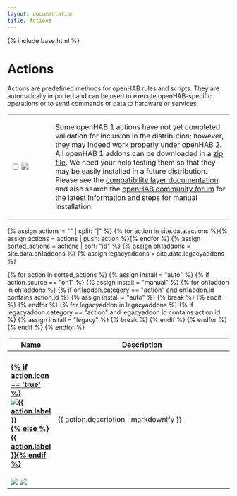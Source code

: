```yaml
---
layout: documentation
title: Actions
---
```


{% include base.html %}

# Actions

Actions are predefined methods for openHAB rules and scripts.
They are automatically imported and can be used to execute openHAB-specific operations or to send commands or data to hardware or services.

<table id="actions-select" class="striped">
  <tbody>
    <tr>
      <td width="20%">
        <p>
          <input type="checkbox" class="filled-in" id="manual-checkbox" />
          <label for="manual-checkbox"><img src="{{base}}/images/tag-install-manual.svg"></label>
        </p>
      </td>
      <td>
        <p>
        Some openHAB 1 actions have not yet completed validation for inclusion in the distribution; however, they may indeed work properly under openHAB 2.  
        All openHAB 1 addons can be downloaded in a <a href="https://bintray.com/openhab/mvn/download_file?file_path=org%2Fopenhab%2Fdistro%2Fopenhab%2F1.9.0%2Fopenhab-1.9.0-addons.zip">zip file</a>.
        We need your help testing them so that they may be easily installed in a future distribution.
        Please see the <a href="{{base}}/developers/development/compatibilitylayer.html#how-to-use-openhab-1x-add-ons-that-are-not-part-of-the-distribution">compatibility layer documentation</a> and
        also search the <a href="https://community.openhab.org">openHAB community forum</a> for the latest information and steps for manual installation.
        </p>
      </td>
    </tr>
  </tbody>
</table>

{% assign actions = "" | split: "|" %}
{% for action in site.data.actions %}{% assign actions = actions | push: action %}{% endfor %}
{% assign sorted_actions = actions | sort: "id" %}
{% assign oh1addons = site.data.oh1addons %}
{% assign legacyaddons = site.data.legacyaddons %}

<table id="actions-overview" class="bordered addon-table">
  <thead>
    <tr>
      <th data-field="label" width="20%">Name</th>
      <th data-field="description">Description</th>
    </tr>
  </thead>
  <tbody>
    {% for action in sorted_actions %}
        {% assign install = "auto" %}
        {% if action.source == "oh1" %}
          {% assign install = "manual" %}
          {% for oh1addon in oh1addons %}
            {% if oh1addon.category == "action" and oh1addon.id contains action.id %}
        	  {% assign install = "auto" %}
        	  {% break %}
        	{% endif %}
          {% endfor %}
          {% for legacyaddon in legacyaddons %}
            {% if legacyaddon.category == "action" and legacyaddon.id contains action.id %}
        	  {% assign install = "legacy" %}
        	  {% break %}
        	{% endif %}
          {% endfor %}
        {% endif %}
        <tr class="install-{{install}} source-{{action.source}}">
          <td>
            <h4><a href="{{base}}/addons/actions/{{action.id}}/readme.html">{% if action.icon == 'true' %}<img class="logo" src="{{base}}/images/addons/{{action.id}}.png" title="{{ action.label }}" alt="{{ action.label }}" />{% else %}{{ action.label }}{% endif %}</a></h4>
            <img src="{{base}}/images/tag-{{action.source}}.svg"> <img src="{{base}}/images/tag-install-{{install}}.svg">
          </td>
          <td>{{ action.description | markdownify }}</td>
        </tr>
    {% endfor %}
 </tbody>
</table>
